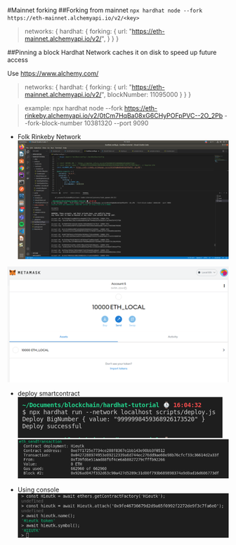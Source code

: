 #Mainnet forking
##Forking from mainnet
`npx hardhat node --fork https://eth-mainnet.alchemyapi.io/v2/<key>`
>networks: {
  hardhat: {
    forking: {
      url: "https://eth-mainnet.alchemyapi.io/v2/<key>",
    }
  }
}

##Pinning a block
Hardhat Network caches it on disk to speed up future access

Use https://www.alchemy.com/

>networks: {
  hardhat: {
    forking: {
      url: "https://eth-mainnet.alchemyapi.io/v2/<key>",
      blockNumber: 11095000
    }
  }
}

>example: npx hardhat node --fork https://eth-rinkeby.alchemyapi.io/v2/0tCm7HqBa08xG6CHyPOFpPVC--2O_2Pb --fork-block-number 10381320 --port 9090

- Folk Rinkeby Network
![The San Juan Mountains are beautiful!](@/../../demo_code_folk_1.png)

![The San Juan Mountains are beautiful!](@/../../wallet_eth_folk.png)

- deploy smartcontract
![The San Juan Mountains are beautiful!](@/../../deploy_folk_11.png)
![The San Juan Mountains are beautiful!](@/../../deploy_contract_folk_3.png)

- Using console
![The San Juan Mountains are beautiful!](@/../../console_test_1.png)